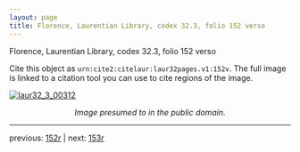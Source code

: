 ```yaml
---
layout: page
title: Florence, Laurentian Library, codex 32.3, folio 152 verso
---
```


Florence, Laurentian Library, codex 32.3, folio 152 verso

Cite this object as `urn:cite2:citelaur:laur32pages.v1:152v`.  The full image is linked to a citation tool you can use to cite regions of the image.

[![laur32_3_00312](http://www.homermultitext.org/iipsrv?IIIF=/project/homer/pyramidal/deepzoom/citelaur/laur32imgs/v1/laur32_3_00312.tif/full/800,/0/default.jpg)](http://www.homermultitext.org/ict2/?urn=urn:cite2:citelaur:laur32imgs.v1:laur32_3_00312) 

<p style="text-align: center; font-style: italic;">Image presumed to in the public domain.</p>

---

previous: [152r](../152r/) | next: [153r](../153r/)
